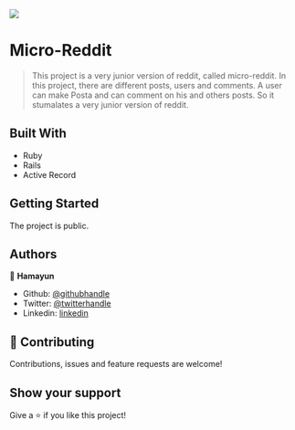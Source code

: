 ![](https://img.shields.io/badge/Microverse-blueviolet)

# Micro-Reddit

> This project is a very junior version of reddit, called micro-reddit. In this project, there are different posts, users and comments. A user can make Posta and can comment on his and others posts. So it stumalates a very junior version of reddit.

## Built With

- Ruby
- Rails
- Active Record

## Getting Started

The project is public.

## Authors

👤 **Hamayun**

- Github: [@githubhandle](https://github.com/hamayun-cpu)
- Twitter: [@twitterhandle](https://twitter.com/hamayun_waheed?s=09&fbclid=IwAR0rfO9cMDDeCX8LfXf4cCNQDrL4LpJ02Q2csWhcT-VtMQ0Cy9EgTB4Wq8E)
- Linkedin: [linkedin](https://www.linkedin.com/in/hamayun-waheed-3527381b2/)

## 🤝 Contributing

Contributions, issues and feature requests are welcome!

## Show your support

Give a ⭐️ if you like this project!
